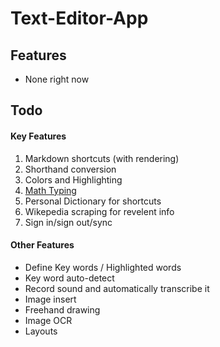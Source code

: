 # Text-Editor-App

## Features

-   None right now

## Todo

#### Key Features

1. Markdown shortcuts (with rendering)
1. Shorthand conversion
1. Colors and Highlighting
1. [Math Typing](https://latexer.ymath.io/)
1. Personal Dictionary for shortcuts
1. Wikepedia scraping for revelent info
1. Sign in/sign out/sync

#### Other Features

-   Define Key words / Highlighted words
-   Key word auto-detect
-   Record sound and automatically transcribe it
-   Image insert
-   Freehand drawing
-   Image OCR
-   Layouts
